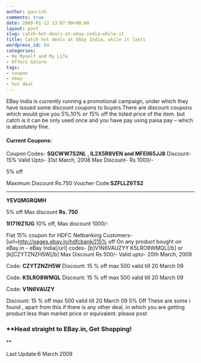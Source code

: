 ```yaml
---
author: gaurish
comments: true
date: 2009-01-12 13:07:00+00:00
layout: post
slug: catch-hot-deals-at-ebay-india-while-it
title: Catch hot deals at EBay India, while it lasts
wordpress_id: 64
categories:
- Me Myself and My Life
- Offers Galore
tags:
- coupon
- ebay
- hot deal
---
```


EBay India is currently running a promotional campaign, under which they have issued some discount coupons to buyers.There are discount coupons which would give you 5%,10% or 15% off the listed price of the item. but catch is it can be only used once and you have pay using paisa pay – which is absolutely fine.


#### Current Coupons:


Coupon Codes- **SQCWW7S2NL , IL2X5R8VEN and MFEII65JJ8**
Discount- 15%
Valid Upto- 31st March, 2008
Max Discount- Rs 1000/-

5% off

Maximum Discount Rs.750
Voucher Code:**SZFLLZ6TS2** 
** **

**YEVQMGRQMH**

5% off Max discount **Rs. 750**

**1I1719Z1UG**
10% off, Max discount 1000/-

Flat 15% coupon for HDFC Netbanking Customers-
[url=http://pages.ebay.in/hdfcbank/]15% off On any product bought on eBay.in - eBay India[/url]
codes-
[b]V1N6VAUZYY
K5LRO8WMQL[/b] or [b]CZYTZNZH5W[/b]
Max Discount Rs 500/-
Valid upto- 20th March, 2009

Code:	**CZYTZNZH5W**
Discount:	15 % off max 500 valid till 20 March 09

Code:	**K5LRO8WMQL**
Discount:	15 % off max 500 valid till 20 March 09

Code:	**V1N6VAUZY**

Discount:	15 % off max 500 valid till 20 March 09
5% Off
These are some i found , apart from this if there is any other deal, in which you are getting product less than market price or equivalent. please post


### **Head straight to EBay.in, Get Shopping!
**


Last Update:6 March 2009
